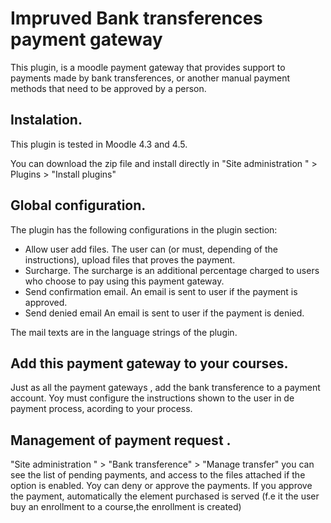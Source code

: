 # Impruved Bank transferences payment gateway

This plugin, is a moodle payment gateway that provides support to payments made by bank transferences, or another manual payment methods that need to be approved by a person.

## Instalation.

This plugin is tested in Moodle 4.3 and 4.5.

You can download the zip file and install directly in "Site administration " > Plugins > "Install plugins"

## Global configuration.

The plugin has the following configurations in the plugin section:
- Allow user add files. The user can (or must, depending of the instructions), upload files that proves the payment.
- Surcharge. The surcharge is an additional percentage charged to users who choose to pay using this payment gateway.
- Send confirmation email. An email is sent to user if the payment is approved.
- Send denied email An email is sent to user if the payment is denied.

The mail texts are in the language strings of the plugin.

## Add this payment gateway to your courses.

Just as all the payment gateways , add the bank transference to a payment account. Yoy must configure the instructions shown to the user in de payment process, acording to your process.

## Management of payment request .

"Site administration " > "Bank transference" > "Manage transfer" you can see the list of pending payments, and access to the files attached if the option is enabled.  Yoy can deny or approve the payments. If you approve  the payment, automatically the element purchased is served (f.e it the user buy an enrollment to a course,the enrollment is created)
